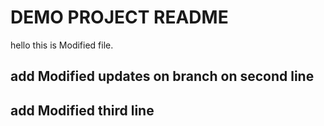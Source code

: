 # DEMO PROJECT README


hello this is Modified file.

## add Modified updates on branch on second line

## add Modified third line

